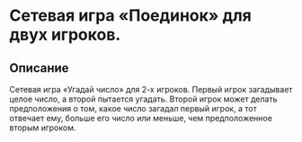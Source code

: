 # Сетевая игра «Поединок» для двух игроков. 
## Описание
Сетевая игра «Угадай число» для 2-х игроков. Первый игрок загадывает целое число, а второй пытается угадать. Второй игрок может делать предположения о том, какое число загадал первый игрок, а тот отвечает ему, больше его число или меньше, чем предположенное вторым игроком.

